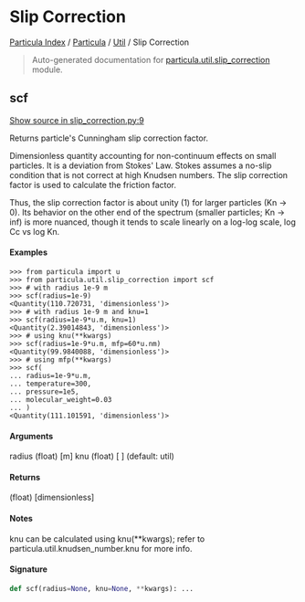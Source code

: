# Slip Correction

[Particula Index](../../README.md#particula-index) / [Particula](../index.md#particula) / [Util](./index.md#util) / Slip Correction

> Auto-generated documentation for [particula.util.slip_correction](https://github.com/uncscode/particula/blob/main/particula/util/slip_correction.py) module.

## scf

[Show source in slip_correction.py:9](https://github.com/uncscode/particula/blob/main/particula/util/slip_correction.py#L9)

Returns particle's Cunningham slip correction factor.

Dimensionless quantity accounting for non-continuum effects
on small particles. It is a deviation from Stokes' Law.
Stokes assumes a no-slip condition that is not correct at
high Knudsen numbers. The slip correction factor is used to
calculate the friction factor.

Thus, the slip correction factor is about unity (1) for larger
particles (Kn -> 0). Its behavior on the other end of the
spectrum (smaller particles; Kn -> inf) is more nuanced, though
it tends to scale linearly on a log-log scale, log Cc vs log Kn.

#### Examples

```
>>> from particula import u
>>> from particula.util.slip_correction import scf
>>> # with radius 1e-9 m
>>> scf(radius=1e-9)
<Quantity(110.720731, 'dimensionless')>
>>> # with radius 1e-9 m and knu=1
>>> scf(radius=1e-9*u.m, knu=1)
<Quantity(2.39014843, 'dimensionless')>
>>> # using knu(**kwargs)
>>> scf(radius=1e-9*u.m, mfp=60*u.nm)
<Quantity(99.9840088, 'dimensionless')>
>>> # using mfp(**kwargs)
>>> scf(
... radius=1e-9*u.m,
... temperature=300,
... pressure=1e5,
... molecular_weight=0.03
... )
<Quantity(111.101591, 'dimensionless')>
```

#### Arguments

radius  (float) [m]
knu     (float) [ ] (default: util)

#### Returns

(float) [dimensionless]

#### Notes

knu can be calculated using knu(**kwargs);
refer to particula.util.knudsen_number.knu for more info.

#### Signature

```python
def scf(radius=None, knu=None, **kwargs): ...
```
